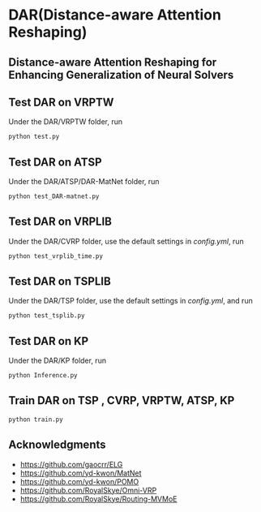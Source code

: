 # DAR(Distance-aware Attention Reshaping)

## Distance-aware Attention Reshaping for Enhancing Generalization of Neural Solvers


## Test DAR on VRPTW

Under the DAR/VRPTW folder, run

```bash
python test.py
```

## Test DAR on ATSP

Under the DAR/ATSP/DAR-MatNet folder, run

```bash
python test_DAR-matnet.py
```
## Test DAR on VRPLIB

Under the DAR/CVRP folder, use the default settings in *config.yml*, run

```bash
python test_vrplib_time.py
```

## Test DAR on TSPLIB

Under the DAR/TSP folder, use the default settings in *config.yml*, and run

```bash
python test_tsplib.py
```

## Test DAR on KP

Under the DAR/KP folder, run

```bash
python Inference.py
```

## Train DAR on TSP , CVRP, VRPTW, ATSP, KP


```bash
python train.py
```

## Acknowledgments

* https://github.com/gaocrr/ELG
* https://github.com/yd-kwon/MatNet
* https://github.com/yd-kwon/POMO
* https://github.com/RoyalSkye/Omni-VRP
* https://github.com/RoyalSkye/Routing-MVMoE
